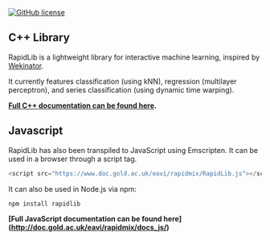 
[![GitHub license](https://img.shields.io/badge/License-BSD%203--Clause-blue.svg)](https://github.com/mzed/RapidLib/blob/master/LICENSE)

## C++ Library
RapidLib is a lightweight library for interactive machine learning, inspired by [Wekinator](http://www.wekinator.org/).

It currently features classification (using kNN), regression (multilayer perceptron), and series classification (using dynamic time warping).   

**[Full C++ documentation can be found here](http://doc.gold.ac.uk/eavi/rapidmix/docs_cpp/annotated.html).**

## Javascript   
RapidLib has also been transpiled to JavaScript using Emscripten. It can be used in a browser through a script tag.
```javascript
<script src="https://www.doc.gold.ac.uk/eavi/rapidmix/RapidLib.js"></script>
```
It can also be used in Node.js via npm:
```javascript
npm install rapidlib
```

**[Full JavaScript documentation can be found here] (http://doc.gold.ac.uk/eavi/rapidmix/docs_js/)**
